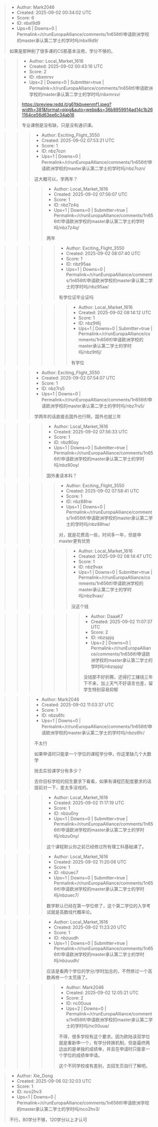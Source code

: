 > - Author: Mark2046
> - Created: 2025-09-02 00:34:02 UTC
> - Score: 6
> - ID: nbxl9d9
> - Ups=6 | Downs=0 | Permalink=/r/runEuropaAlliance/comments/1n656tf/申请欧洲学校的master承认第二学士的学时吗/nbxl9d9/
>
> 如果是那种削了很多课的CS那基本没用，学分不够的。

>> - Author: Local_Market_1616
>> - Created: 2025-09-02 00:43:16 UTC
>> - Score: 2
>> - ID: nbxmrsv
>> - Ups=2 | Downs=0 | Submitter=true | Permalink=/r/runEuropaAlliance/comments/1n656tf/申请欧洲学校的master承认第二学士的学时吗/nbxmrsv/
>>
>> https://preview.redd.it/g61tkbveenmf1.jpeg?width=381&format=pjpg&auto=webp&s=36b8959914ad14c1b261164ce56d63ee6c34ab16
>> 
>> 专业课倒是没有缺，只是没有通识课。

>>> - Author: Exciting_Flight_3550
>>> - Created: 2025-09-02 07:53:21 UTC
>>> - Score: 1
>>> - ID: nbz7ozn
>>> - Ups=1 | Downs=0 | Permalink=/r/runEuropaAlliance/comments/1n656tf/申请欧洲学校的master承认第二学士的学时吗/nbz7ozn/
>>>
>>> 这大概可以，学两年？

>>>> - Author: Local_Market_1616
>>>> - Created: 2025-09-02 07:56:07 UTC
>>>> - Score: 1
>>>> - ID: nbz7z4q
>>>> - Ups=1 | Downs=0 | Submitter=true | Permalink=/r/runEuropaAlliance/comments/1n656tf/申请欧洲学校的master承认第二学士的学时吗/nbz7z4q/
>>>>
>>>> 两年

>>>>> - Author: Exciting_Flight_3550
>>>>> - Created: 2025-09-02 08:07:40 UTC
>>>>> - Score: 1
>>>>> - ID: nbz95aa
>>>>> - Ups=1 | Downs=0 | Permalink=/r/runEuropaAlliance/comments/1n656tf/申请欧洲学校的master承认第二学士的学时吗/nbz95aa/
>>>>>
>>>>> 有学位证毕业证吗

>>>>>> - Author: Local_Market_1616
>>>>>> - Created: 2025-09-02 08:14:12 UTC
>>>>>> - Score: 1
>>>>>> - ID: nbz9t6j
>>>>>> - Ups=1 | Downs=0 | Submitter=true | Permalink=/r/runEuropaAlliance/comments/1n656tf/申请欧洲学校的master承认第二学士的学时吗/nbz9t6j/
>>>>>>
>>>>>> 有学位

>>> - Author: Exciting_Flight_3550
>>> - Created: 2025-09-02 07:54:07 UTC
>>> - Score: 1
>>> - ID: nbz7rs5
>>> - Ups=1 | Downs=0 | Permalink=/r/runEuropaAlliance/comments/1n656tf/申请欧洲学校的master承认第二学士的学时吗/nbz7rs5/
>>>
>>> 学两年的话直接去国外也行啊，国外也就三年

>>>> - Author: Local_Market_1616
>>>> - Created: 2025-09-02 07:56:33 UTC
>>>> - Score: 1
>>>> - ID: nbz80oy
>>>> - Ups=1 | Downs=0 | Submitter=true | Permalink=/r/runEuropaAlliance/comments/1n656tf/申请欧洲学校的master承认第二学士的学时吗/nbz80oy/
>>>>
>>>> 国外重读本科？

>>>>> - Author: Exciting_Flight_3550
>>>>> - Created: 2025-09-02 07:58:41 UTC
>>>>> - Score: 1
>>>>> - ID: nbz88hw
>>>>> - Ups=1 | Downs=0 | Permalink=/r/runEuropaAlliance/comments/1n656tf/申请欧洲学校的master承认第二学士的学时吗/nbz88hw/
>>>>>
>>>>> 对，就是花费高一些，时间多一年，但是申master更有优势

>>>>>> - Author: Local_Market_1616
>>>>>> - Created: 2025-09-02 08:14:47 UTC
>>>>>> - Score: 1
>>>>>> - ID: nbz9vax
>>>>>> - Ups=1 | Downs=0 | Submitter=true | Permalink=/r/runEuropaAlliance/comments/1n656tf/申请欧洲学校的master承认第二学士的学时吗/nbz9vax/
>>>>>>
>>>>>> 没这个钱

>>>>>>> - Author: DaaaK7
>>>>>>> - Created: 2025-09-02 11:07:37 UTC
>>>>>>> - Score: 2
>>>>>>> - ID: nbzspjq
>>>>>>> - Ups=2 | Downs=0 | Permalink=/r/runEuropaAlliance/comments/1n656tf/申请欧洲学校的master承认第二学士的学时吗/nbzspjq/
>>>>>>>
>>>>>>> 没钱那不好折腾，还得打工赚钱三年下不来，加上天气不好语言也差，留学生特别容易抑郁

>>> - Author: Mark2046
>>> - Created: 2025-09-02 11:03:37 UTC
>>> - Score: 1
>>> - ID: nbzs6fc
>>> - Ups=1 | Downs=0 | Permalink=/r/runEuropaAlliance/comments/1n656tf/申请欧洲学校的master承认第二学士的学时吗/nbzs6fc/
>>>
>>> 不太行
>>> 
>>> 如果申请时只能拿一个学位的课程学分申，你这里缺几个大数学
>>> 
>>> 抛去实验课学分有多少？
>>> 
>>> 去你目标学校的招生要求下看看，如果有课程匹配度要求的话提前对一下，差太多没戏的。

>>>> - Author: Local_Market_1616
>>>> - Created: 2025-09-02 11:17:19 UTC
>>>> - Score: 1
>>>> - ID: nbzu0ny
>>>> - Ups=1 | Downs=0 | Submitter=true | Permalink=/r/runEuropaAlliance/comments/1n656tf/申请欧洲学校的master承认第二学士的学时吗/nbzu0ny/
>>>>
>>>> 这个课程默认你之前已经修过所有理工科基础课了。

>>>> - Author: Local_Market_1616
>>>> - Created: 2025-09-02 11:20:06 UTC
>>>> - Score: 1
>>>> - ID: nbzuec7
>>>> - Ups=1 | Downs=0 | Submitter=true | Permalink=/r/runEuropaAlliance/comments/1n656tf/申请欧洲学校的master承认第二学士的学时吗/nbzuec7/
>>>>
>>>> 数学默认已经在第一学位修了，这个第二学位的入学考试就是高数线代概率论。

>>>> - Author: Local_Market_1616
>>>> - Created: 2025-09-02 11:23:20 UTC
>>>> - Score: 1
>>>> - ID: nbzuudh
>>>> - Ups=1 | Downs=0 | Submitter=true | Permalink=/r/runEuropaAlliance/comments/1n656tf/申请欧洲学校的master承认第二学士的学时吗/nbzuudh/
>>>>
>>>> 应该是看两个学位的学分/学时加总的，不然修过一个高数再修一个太荒唐了。

>>>>> - Author: Mark2046
>>>>> - Created: 2025-09-02 12:05:21 UTC
>>>>> - Score: 2
>>>>> - ID: nc00uua
>>>>> - Ups=2 | Downs=0 | Permalink=/r/runEuropaAlliance/comments/1n656tf/申请欧洲学校的master承认第二学士的学时吗/nc00uua/
>>>>>
>>>>> 不得，很多学校有这个要求。因为欧陆读双学位就是重新申一个，有学分转换机制，但是最终两边出的是单独的成绩单，并且在申请时只能拿一个学位的成绩单申请。
>>>>> 
>>>>> 这个不同学校或有差别，去招生页自行了解吧。

> - Author: Xie_Dong
> - Created: 2025-09-06 02:32:03 UTC
> - Score: 1
> - ID: nco2hv3
> - Ups=1 | Downs=0 | Permalink=/r/runEuropaAlliance/comments/1n656tf/申请欧洲学校的master承认第二学士的学时吗/nco2hv3/
>
> 不行，80学分不够，120学分以上才认可
